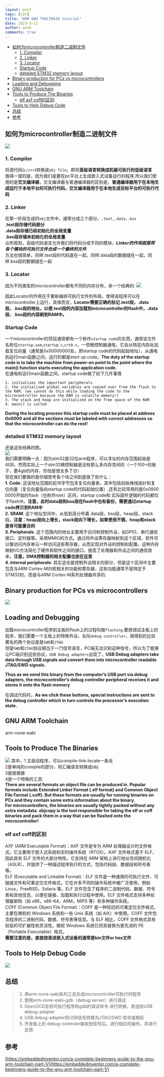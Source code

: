 ```yaml
---
layout: post
tags: [iot]
title: "ARM GNU TOOLTRAIN tutorial"
date: 2023-3-11
author: wsxk
comments: true
---
```



- [如何为microcontroller制造二进制文件](#如何为microcontroller制造二进制文件)
  - [1. Compiler](#1-compiler)
  - [2. Linker](#2-linker)
  - [3. Locator](#3-locator)
  - [Startup Code](#startup-code)
  - [detailed STM32 memory layout](#detailed-stm32-memory-layout)
- [Binary production for PCs vs microcontrollers](#binary-production-for-pcs-vs-microcontrollers)
- [Loading and Debugging](#loading-and-debugging)
- [GNU ARM Toolchain](#gnu-arm-toolchain)
- [Tools to Produce The Binaries](#tools-to-produce-the-binaries)
  - [elf axf coff的区别](#elf-axf-coff的区别)
- [Tools to Help Debug Code](#tools-to-help-debug-code)
- [总结](#总结)
- [参考](#参考)


## 如何为microcontroller制造二进制文件<br>
![](https://raw.githubusercontent.com/wsxk/wsxk_pictures/main/2023-2-18-reverse/20230311151006.png)<br>

### 1. Compiler<br>
将源代码(`c/c++`)转换成`obj file`，即将**高级语言转换成机器可执行的低级语言**<br>
值得一提的是，因为我们是要在pc平台上生成嵌入式设备运行的程序,所以我们使用的是**交叉编译器**，交叉编译器与普通编译器的区别是，**普通编译器用于在本地生成运行于本地平台的可执行代码，交叉编译器用于在本地生成目标平台的可执行代码**<br>

### 2. Linker<br>
在第一阶段生成的`obj`文件中，通常分成三个部分，`.text,.data,.bss`<br>
**.text段存储代码部分**<br>
**.data段存储已经初始化的全局变量**<br>
**.bss段存储未初始化的全局变量**<br>
众所周知，高级代码语言允许我们将代码分成不同的模块，***Linker的作用就是将各个模块的可执行文件合成一个最终的文件***<br>
方法也很简单，同样.text段的代码逢在一起，同样.data段的数据缝在一起，同样.bss段的数据缝在一起<br>

### 3. Locator<br>
因为不同类型的microcontroller都有不同的内存分布，来一个经典的:
![](https://raw.githubusercontent.com/wsxk/wsxk_pictures/main/2023-2-18-reverse/20230311191957.png)<br>

因此Locator的作用在于重新编排可执行文件的布局，使得该程序可以在microcontroller上运行，具体而言，**Locator需要正确的标记.text段，.data段，.bss段的地址，以便.text段的内容加载到microcontroller的flash中，.data段、.bss段的内容刷到RAM中。**<br>

### Startup Code<br>
一个microcontroller的项目通常都有一个称作`startup code`的东西，通常该文件名称位`startup.asm`,`startup.c`,`crt0.s`，一但微控制器通电，它会从特定内存处加载复位向量（通常是0x00000000处，即startup code的代码起始地址），从通电到运行main函数之间，运行的都是start up code。**The duty of the startup code is to take the machine from power-on point to the point where the main() function starts executing the application code.**<br>
在通电和运行main函数之间，startup code做了如下几件事情

    1. initializes the important peripherals
    2. the initialized global variables are copied over from the flash to the RAM. (we cannot do this while loading the code to the microcontroller because the RAM is volatile memory!)
    3. The stack and heap are initialized on the free space of the RAM
    4. main() is called

**During the locating process this startup code must be placed at address 0x0000 and all the sections must be labeled with correct addresses so that the microcontroller can do the rest!**<br>

### detailed STM32 memory layout<br>
还是这张经典的图。<br>
![](https://raw.githubusercontent.com/wsxk/wsxk_pictures/main/2023-2-18-reverse/20230311191957.png)<br>
我们需要明确一点：因为stm32是32位arm程序，可以寻址的内存范围起始是4GB，然而实际上一个stm32微控制器是没有那么多内存空间的（一个100+的板子，要4gb的内存，你怕是想太多了😊）<br>
现在我们要做的是仔细思考各个块之间到底放了些什么：<br>
**1. Code**: 这该地址范围的前16字节包含复位向量表，其中包括初始堆栈指针和复位向量（复位向量指向startup code的代码起始位置）,还有比较常用的是0x0800 0000开始的flash（也称作rom）区间，startup code和 实际固件逻辑的代码都位于flash中。**注意，此时data段和bss段在flash中也有备份，需要通过startup code拷贝到RAM中**<br>
**2. SRAM**: 这个地址空间中，从低到高分布着 data段，bss段，heap段，stack段。**注意：heap段向上增长，stack段向下增长，如果使用不慎，heap和stack是有可能重合的**<br>
**3. Peripherals** :这个范围内的地址主要用于访问和控制外设，如GPIO、串行通信接口、定时器等。采用MMIO的方式。通过将外设寄存器映射到这个区域，软件可以像访问内存单元一样访问这些寄存器，从而实现对外设的控制和配置。这种内存映射I/O方法简化了硬件和软件之间的接口，提高了处理器和外设之间的通信效率。**注意，DMA控制器的相关配置也放在这里**<br>
**4. internal peripherals**: 其实这也是控制外设相关的部分，但是这个区间中主要包含与ARM Cortex-M内核相关的功能和寄存器，这些功能通常不是特定于STM32的，而是与ARM Cortex-M系列处理器共享的.<br>

## Binary production for PCs vs microcontrollers<br>
![](https://raw.githubusercontent.com/wsxk/wsxk_pictures/main/2023-2-18-reverse/20230312004359.png)<br>

## Loading and Debugging<br>
加载microcontroller程序到主板的flash上的过程叫做`flashing`.要想调试主板上的程序，我们需要一个主板上的特殊外设，名叫`debug controller`，用得到的比较著名的两个协议是是`SWD`和`JTAG`<br>
但是`SWD`和`JTAG`协议相当于一门信号语言，PC端无法识别这种信号，所以为了能够让PC端识别这些协议，`USB Debug adapters`出现了，**USB Debug adapters take data through USB signals and convert them into microcontroller readable JTAG/SWD signals.**<br>

**Thus as we send this binary from the computer’s USB port via debug adapters, the microcontroller’s debug controller peripheral receives it and stores it onto the flash memory**<br>

在调试代码时，**As we click these buttons, special instructions are sent to the debug controller which in turn controls the processor’s execution state.**<br>

## GNU ARM Toolchain<br>
arm-none-eabi<br>
## Tools to Produce The Binaries<br>
![](https://raw.githubusercontent.com/wsxk/wsxk_pictures/main/2023-2-18-reverse/20230312112339.png)
其中，1 主驱动程序，可以compile-link-locate一条龙<br>
2是单纯的compile的部分，将汇编语言转换成obj<br>
3是链接器<br>
4是一个特殊的工具:<br>
**There are several formats an object file can be produced in. Popular formats include Extended Linker Format (.elf format) and Common Object File Format (.coff). But these formats are usually for running binaries on PCs and they contain some extra information about the binary.<br>For microcontrollers, the binaries are usually tightly packed without any extra metadata. objcopy is the tool responsible for taking the elf or coff binaries and pack them in a way that can be flashed onto the microcontroller!**

### elf axf coff的区别<br>
AXF (ARM Executable Format)：AXF 文件是专为 ARM 处理器设计的文件格式。它主要用于嵌入式系统和实时操作系统（RTOS）。AXF 文件格式基于 ELF，因此具有 ELF 文件的大部分特性。它支持在 ARM 架构上进行地址空间随机化（ASLR），并提供了一种描述程序执行的方式，包括代码段、数据段和符号表等。<br>
ELF (Executable and Linkable Format)：ELF 文件是一种通用的可执行文件、可链接文件和可重定位文件格式。它在许多不同的操作系统中被广泛使用，例如 Linux，FreeBSD，Solaris 等。ELF 文件包含了程序的二进制代码、数据、符号表和其他信息，以便在链接、加载和执行过程中使用。ELF 文件格式支持多种处理器架构（如 x86，x86-64，ARM，MIPS 等）和多种操作系统。<br>
COFF (Common Object File Format)：COFF 是一种较旧的可重定位文件格式，主要在微软的 Windows 系统和一些 Unix 系统（如 AIX）中使用。COFF 文件包含程序的二进制代码、数据、符号表等信息。与 ELF 相比，COFF 文件格式具有较低的可扩展性和灵活性。微软 Windows 系统已将其替换为更先进的 PE（Portable Executable）格式。<br>
**需要注意的是，直接烧录进嵌入式设备的通常是bin文件or hex文件**<br>

## Tools to Help Debug Code<br>
![](https://raw.githubusercontent.com/wsxk/wsxk_pictures/main/2023-2-18-reverse/20230312113153.png)


## 总结<br>
> 1. 用arm-none-eabi系列工具生成microcontroller可执行的程序
> 2. 使用arm-none-eabi-gdb（debug server）进行调试
> 3. OpenOCD会将可执行程序和gdb的调试命令 进行转换，发送给USB debug-adapter
> 4. USB debug-adapter将USB信号转换为JTAG/SWD 信号或相反
> 5. 开发板上的 debug-controler接收到信号后，进行相应的操作，并进行反馈



## 参考<br>
[https://embeddedinventor.com/a-complete-beginners-guide-to-the-gnu-arm-toolchain-part-1/](https://embeddedinventor.com/a-complete-beginners-guide-to-the-gnu-arm-toolchain-part-1/)<br>